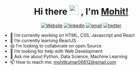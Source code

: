 <h1 align="center"> Hi there <img src="https://media.giphy.com/media/hvRJCLFzcasrR4ia7z/giphy.gif" width="30px"> , I'm <a href="https://aggarwal-mohit.netlify.com">Mohit!</a> </h1>
<p align="center">
    <a href="https://mohitkumar.in/"><img alt="Website" title="website" src="https://img.shields.io/badge/-Website-47CCCC?style=flat&logo=Google-Chrome&logoColor=white"/></a>
  <a href="https://www.linkedin.com/in/mohit-kumar-aggarwal/"><img alt="linkedin" title="Linkedin" src="https://img.shields.io/badge/LinkedIn-0077B5?style=flat&logo=linkedin&logoColor=white"/></a>
  <a href="mailto:mohitkumar06612@gmail.com"><img alt="gmail" title="gmail" src="https://img.shields.io/badge/Gmail-red?style=flat&logo=Gmail&logoColor=white"/></a>
  <a href="https://twitter.com/aggarwal_mohit_"><img alt="twitter" title="twitter" src="https://img.shields.io/badge/-Twitter-1ca0f1?style=flat&labelColor=1ca0f1&logo=twitter&logoColor=white"/></a>
</p>

- 🔭 I’m currently working on HTML, CSS, Javascript and React
- 🌱 I’m currently learning ReactJS
- 😃 I’m looking to collaborate on open Source
- 🤔 I’m looking for help with Web Development
- 💬 Ask me about Python, Data Science, Machine Learning
- 📫 How to reach me: mohitkumar06612@gmail.com
